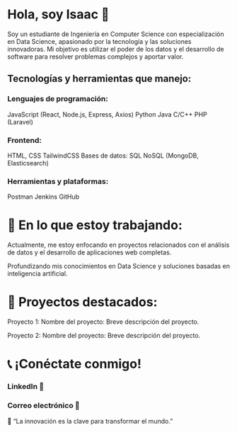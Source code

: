 # Hola, soy Isaac 👋

Soy un estudiante de Ingeniería en Computer Science con especialización en Data Science, apasionado por la tecnología y las soluciones innovadoras. Mi objetivo es utilizar el poder de los datos y el desarrollo de software para resolver problemas complejos y aportar valor.

## Tecnologías y herramientas que manejo:

### Lenguajes de programación:

JavaScript (React, Node.js, Express, Axios)
Python
Java
C/C++
PHP (Laravel)

### Frontend:

HTML, CSS
TailwindCSS
Bases de datos:
SQL
NoSQL (MongoDB, Elasticsearch)

### Herramientas y plataformas:

Postman
Jenkins
GitHub

# 🔎 En lo que estoy trabajando:

Actualmente, me estoy enfocando en proyectos relacionados con el análisis de datos y el desarrollo de aplicaciones web completas.

Profundizando mis conocimientos en Data Science y soluciones basadas en inteligencia artificial.

# 🎨 Proyectos destacados:

Proyecto 1: Nombre del proyecto: Breve descripción del proyecto.

Proyecto 2: Nombre del proyecto: Breve descripción del proyecto.

# 📞 ¡Conéctate conmigo!

### LinkedIn  🔗

### Correo electrónico 📧

🚀 “La innovación es la clave para transformar el mundo.”

